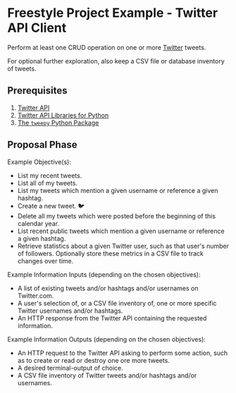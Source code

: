 # Freestyle Project Example - Twitter API Client

Perform at least one CRUD operation on one or more [Twitter](https://twitter.com/) tweets.

For optional further exploration, also keep a CSV file or database inventory of tweets.

## Prerequisites

  1. [Twitter API](https://dev.twitter.com/rest/public)
  1. [Twitter API Libraries for Python](https://dev.twitter.com/resources/twitter-libraries#python)
  1. [The `tweepy` Python Package](/notes/programming-languages/python/packages/tweepy.md)

## Proposal Phase

Example Objective(s):

  + List my recent tweets.
  + List all of my tweets.
  + List my tweets which mention a given username or reference a given hashtag.
  + Create a new tweet. :bird:
  + Delete all my tweets which were posted before the beginning of this calendar year.
  + List recent public tweets which mention a given username or reference a given hashtag.
  + Retrieve statistics about a given Twitter user, such as that user's number of followers. Optionally store these metrics in a CSV file to track changes over time.

Example Information Inputs (depending on the chosen objectives):

  + A list of existing tweets and/or hashtags and/or usernames on Twitter.com.
  + A user's selection of, or a CSV file inventory of, one or more specific Twitter usernames and/or hashtags.
  + An HTTP response from the Twitter API containing the requested information.

Example Information Outputs (depending on the chosen objectives):

  + An HTTP request to the Twitter API asking to perform some action, such as to create or read or destroy one ore more tweets.
  + A desired terminal-output of choice.
  + A CSV file inventory of Twitter tweets and/or hashtags and/or usernames.
